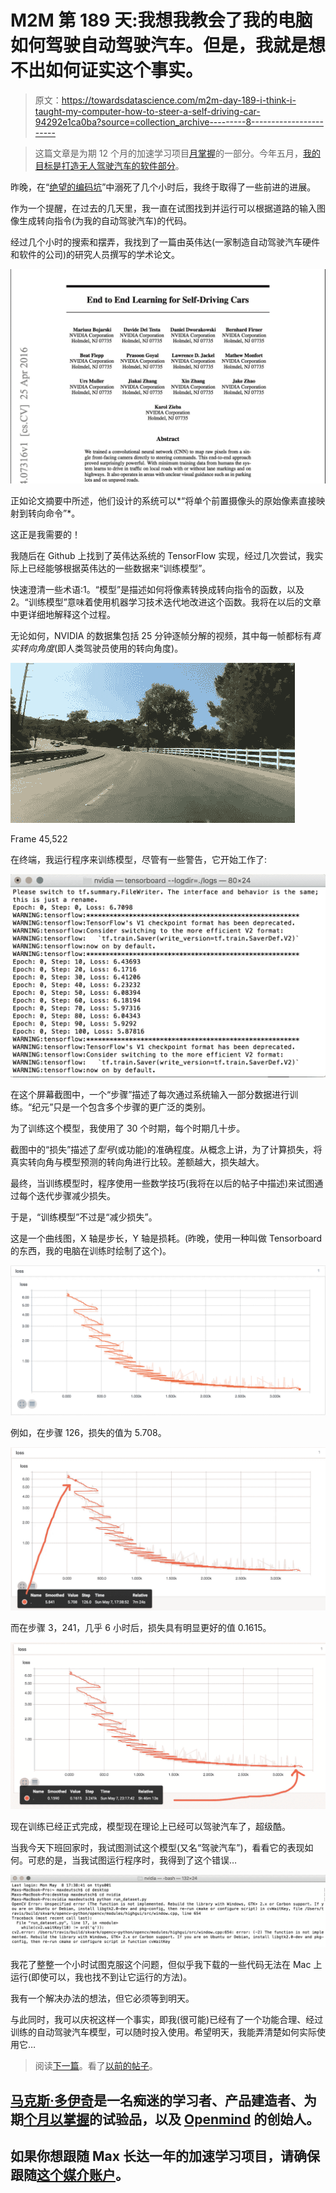 # M2M 第 189 天:我想我教会了我的电脑如何驾驶自动驾驶汽车。但是，我就是想不出如何证实这个事实。

> 原文：<https://towardsdatascience.com/m2m-day-189-i-think-i-taught-my-computer-how-to-steer-a-self-driving-car-94292e1ca0ba?source=collection_archive---------8----------------------->

> 这篇文章是为期 12 个月的加速学习项目[月掌握](https://medium.com/@maxdeutsch/m2m-day-1-completing-12-ridiculously-hard-challenges-in-12-months-9843700c741f)的一部分。今年五月，[我的目标是打造无人驾驶汽车的软件部分](https://medium.com/@maxdeutsch/m2m-day-182-attempting-to-build-a-self-driving-car-809fab9e4723)。

昨晚，在“[绝望的编码坑](https://medium.com/@maxdeutsch/m2m-day-188-whyd-i-sign-up-for-this-the-coding-pit-of-despair-b2c8b6246332)”中溺死了几个小时后，我终于取得了一些前进的进展。

作为一个提醒，在过去的几天里，我一直在试图找到并运行可以根据道路的输入图像生成转向指令(为我的自动驾驶汽车)的代码。

经过几个小时的搜索和摆弄，我找到了一篇由英伟达(一家制造自动驾驶汽车硬件和软件的公司)的研究人员撰写的学术论文。

![](img/c900df00a85f2b96b91c805d0e37b2fc.png)

正如论文摘要中所述，他们设计的系统可以*“将单个前置摄像头的原始像素直接映射到转向命令”*。

这正是我需要的！

我随后在 Github 上找到了英伟达系统的 TensorFlow 实现，经过几次尝试，我实际上已经能够根据英伟达的一些数据来“训练模型”。

快速澄清一些术语:1。“模型”是描述如何将像素转换成转向指令的函数，以及 2。“训练模型”意味着使用机器学习技术迭代地改进这个函数。我将在以后的文章中更详细地解释这个过程。

无论如何，NVIDIA 的数据集包括 25 分钟逐帧分解的视频，其中每一帧都标有*真实转向角度*(即人类驾驶员使用的转向角度)。

![](img/4feaf5afeda4f3aeb2636ab02e4d70d7.png)

Frame 45,522

在终端，我运行程序来训练模型，尽管有一些警告，它开始工作了:

![](img/a2021a0674603691545cc898b1ceb908.png)

在这个屏幕截图中，一个“步骤”描述了每次通过系统输入一部分数据进行训练。“纪元”只是一个包含多个步骤的更广泛的类别。

为了训练这个模型，我使用了 30 个时期，每个时期几十步。

截图中的“损失”描述了*型号*(或功能)的准确程度。从概念上讲，为了计算损失，将真实转向角与模型预测的转向角进行比较。差额越大，损失越大。

最终，当训练模型时，程序使用一些数学技巧(我将在以后的帖子中描述)来试图通过每个迭代步骤减少损失。

于是，“训练模型”不过是“减少损失”。

这是一个曲线图，X 轴是步长，Y 轴是损耗。(昨晚，使用一种叫做 Tensorboard 的东西，我的电脑在训练时绘制了这个)。

![](img/8670ea0bbfedeec92499f1e111655b8c.png)

例如，在步骤 126，损失的值为 5.708。

![](img/c096b87813f4ba89d67eacdecf498c12.png)

而在步骤 3，241，几乎 6 小时后，损失具有明显更好的值 0.1615。

![](img/253d2ff2b9fa5fde638f6f5913e6800c.png)

现在训练已经正式完成，模型现在理论上已经可以驾驶汽车了，超级酷。

当我今天下班回家时，我试图测试这个模型(又名“驾驶汽车”)，看看它的表现如何。可悲的是，当我试图运行程序时，我得到了这个错误…

![](img/d00e6227fcb6add30c9fe08ee9ce0e40.png)

我花了整整一个小时试图克服这个问题，但似乎我下载的一些代码无法在 Mac 上运行(即使可以，我也找不到让它运行的方法)。

我有一个解决办法的想法，但它必须等到明天。

与此同时，我可以庆祝这样一个事实，即我(很可能)已经有了一个功能合理、经过训练的自动驾驶汽车模型，可以随时投入使用。希望明天，我能弄清楚如何实际使用它…

> 阅读[下一篇](https://medium.com/@maxdeutsch/m2m-day-190-the-car-is-driving-itself-74490ae509de)。看了[以前的帖子](https://medium.com/@maxdeutsch/m2m-day-188-whyd-i-sign-up-for-this-the-coding-pit-of-despair-b2c8b6246332)。

## [马克斯·多伊奇](http://max.xyz)是一名痴迷的学习者、产品建造者、为期[个月以掌握](http://MonthToMaster.com)的试验品，以及 [Openmind](http://OpenmindLearning.com) 的创始人。

## 如果你想跟随 Max 长达一年的加速学习项目，请确保跟随[这个媒介账户](https://medium.com/@maxdeutsch)。